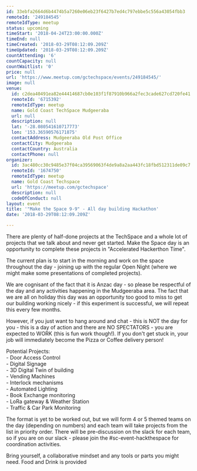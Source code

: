 ```yaml
---
id: 33ebfa2664d6b4474b5a7260e06eb23f6427b7ed4c797ebbe5c556a43054fbb3
remoteId: '249184545'
remoteIdType: meetup
status: upcoming
timeStart: '2018-04-24T23:00:00.000Z'
timeEnd: null
timeCreated: '2018-03-29T08:12:09.209Z'
timeUpdated: '2018-03-29T08:12:09.209Z'
countAttending: '6'
countCapacity: null
countWaitlist: '0'
price: null
url: 'https://www.meetup.com/gctechspace/events/249184545/'
image: null
venue:
  id: c2dea40491ea82e44414687cb0e103f1f87910b966a2fec3cade627cd720fe41
  remoteId: '6715392'
  remoteIdType: meetup
  name: Gold Coast TechSpace Mudgeeraba
  url: null
  description: null
  lat: '-28.080541610717773'
  lon: '153.36590576171875'
  contactAddress: Mudgeeraba Old Post Office
  contactCity: Mudgeeraba
  contactCountry: Australia
  contactPhone: null
organizer:
  id: 3ac480cc30c9485e37f04ca39569063f4de9a8a2aa443fc18fbd512311de09c7
  remoteId: '1674750'
  remoteIdType: meetup
  name: Gold Coast Techspace
  url: 'https://meetup.com/gctechspace'
  description: null
  codeOfConduct: null
layout: event
title: '"Make the Space 9-9" - All day building Hackathon'
date: '2018-03-29T08:12:09.209Z'

---
```

<p>There are plenty of half-done projects at the TechSpace and a whole lot of projects that we talk about and never get started. Make the Space day is an opportunity to complete these projects in "Accelerated Hackerthon Time".</p> <p>The current plan is to start in the morning and work on the space throughout the day - joining up with the regular Open Night (where we might make some presentations of completed projects).</p> <p>We are cognisant of the fact that it is Anzac day - so please be respectful of the day and any activities happening in the Mudgeeraba area. The fact that we are all on holiday this day was an opportunity too good to miss to get our building working nicely - if this experiment is successful, we will repeat this every few months.</p> <p>However, if you just want to hang around and chat - this is NOT the day for you - this is a day of action and there are NO SPECTATORS - you are expected to WORK (this is fun work though!). If you don't get stuck in, your job will immediately become the Pizza or Coffee delivery person!</p> <p>Potential Projects:<br/>- Door Access Control<br/>- Digital Signage<br/>- 3D Digital Twin of building<br/>- Vending Machines<br/>- Interlock mechanisms<br/>- Automated Lighting<br/>- Book Exchange monitoring<br/>- LoRa gateway &amp; Weather Station<br/>- Traffic &amp; Car Park Monitoring</p> <p>The format is yet to be worked out, but we will form 4 or 5 themed teams on the day (depending on numbers) and each team will take projects from the list in priority order. There will be pre-discussion on the slack for each team, so if you are on our slack - please join the #sc-event-hackthespace for coordination activities.</p> <p>Bring yourself, a collaborative mindset and any tools or parts you might need. Food and Drink is provided</p>
